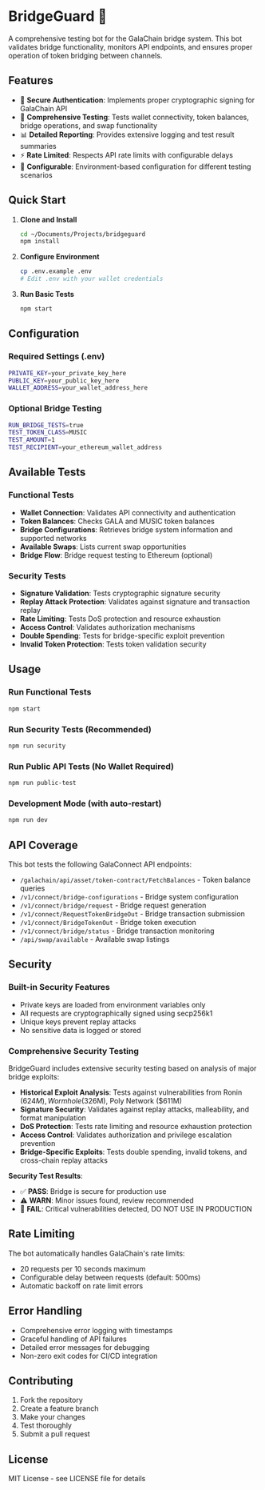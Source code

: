 # BridgeGuard 🌉

A comprehensive testing bot for the GalaChain bridge system. This bot validates bridge functionality, monitors API endpoints, and ensures proper operation of token bridging between channels.

## Features

- 🔐 **Secure Authentication**: Implements proper cryptographic signing for GalaChain API
- 🧪 **Comprehensive Testing**: Tests wallet connectivity, token balances, bridge operations, and swap functionality
- 📊 **Detailed Reporting**: Provides extensive logging and test result summaries
- ⚡ **Rate Limited**: Respects API rate limits with configurable delays
- 🔧 **Configurable**: Environment-based configuration for different testing scenarios

## Quick Start

1. **Clone and Install**
   ```bash
   cd ~/Documents/Projects/bridgeguard
   npm install
   ```

2. **Configure Environment**
   ```bash
   cp .env.example .env
   # Edit .env with your wallet credentials
   ```

3. **Run Basic Tests**
   ```bash
   npm start
   ```

## Configuration

### Required Settings (.env)
```bash
PRIVATE_KEY=your_private_key_here
PUBLIC_KEY=your_public_key_here  
WALLET_ADDRESS=your_wallet_address_here
```

### Optional Bridge Testing
```bash
RUN_BRIDGE_TESTS=true
TEST_TOKEN_CLASS=MUSIC
TEST_AMOUNT=1
TEST_RECIPIENT=your_ethereum_wallet_address
```

## Available Tests

### Functional Tests
- **Wallet Connection**: Validates API connectivity and authentication
- **Token Balances**: Checks GALA and MUSIC token balances
- **Bridge Configurations**: Retrieves bridge system information and supported networks
- **Available Swaps**: Lists current swap opportunities
- **Bridge Flow**: Bridge request testing to Ethereum (optional)

### Security Tests
- **Signature Validation**: Tests cryptographic signature security
- **Replay Attack Protection**: Validates against signature and transaction replay
- **Rate Limiting**: Tests DoS protection and resource exhaustion
- **Access Control**: Validates authorization mechanisms
- **Double Spending**: Tests for bridge-specific exploit prevention
- **Invalid Token Protection**: Tests token validation security

## Usage

### Run Functional Tests
```bash
npm start
```

### Run Security Tests (Recommended)
```bash
npm run security
```

### Run Public API Tests (No Wallet Required)
```bash
npm run public-test
```

### Development Mode (with auto-restart)
```bash
npm run dev
```

## API Coverage

This bot tests the following GalaConnect API endpoints:
- `/galachain/api/asset/token-contract/FetchBalances` - Token balance queries
- `/v1/connect/bridge-configurations` - Bridge system configuration
- `/v1/connect/bridge/request` - Bridge request generation
- `/v1/connect/RequestTokenBridgeOut` - Bridge transaction submission
- `/v1/connect/BridgeTokenOut` - Bridge token execution
- `/v1/connect/bridge/status` - Bridge transaction monitoring
- `/api/swap/available` - Available swap listings

## Security

### Built-in Security Features
- Private keys are loaded from environment variables only
- All requests are cryptographically signed using secp256k1
- Unique keys prevent replay attacks
- No sensitive data is logged or stored

### Comprehensive Security Testing
BridgeGuard includes extensive security testing based on analysis of major bridge exploits:
- **Historical Exploit Analysis**: Tests against vulnerabilities from Ronin ($624M), Wormhole ($326M), Poly Network ($611M)
- **Signature Security**: Validates against replay attacks, malleability, and format manipulation
- **DoS Protection**: Tests rate limiting and resource exhaustion protection
- **Access Control**: Validates authorization and privilege escalation prevention
- **Bridge-Specific Exploits**: Tests double spending, invalid tokens, and cross-chain replay attacks

**Security Test Results**: 
- ✅ **PASS**: Bridge is secure for production use
- ⚠️ **WARN**: Minor issues found, review recommended  
- 🚨 **FAIL**: Critical vulnerabilities detected, DO NOT USE IN PRODUCTION

## Rate Limiting

The bot automatically handles GalaChain's rate limits:
- 20 requests per 10 seconds maximum
- Configurable delay between requests (default: 500ms)
- Automatic backoff on rate limit errors

## Error Handling

- Comprehensive error logging with timestamps
- Graceful handling of API failures
- Detailed error messages for debugging
- Non-zero exit codes for CI/CD integration

## Contributing

1. Fork the repository
2. Create a feature branch
3. Make your changes
4. Test thoroughly
5. Submit a pull request

## License

MIT License - see LICENSE file for details